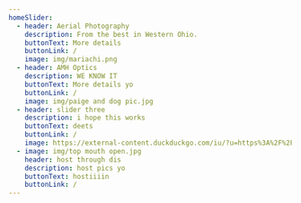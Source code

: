 ```yaml
---
homeSlider:
  - header: Aerial Photography
    description: From the best in Western Ohio.
    buttonText: More details
    buttonLink: /
    image: img/mariachi.png
  - header: AMH Optics
    description: WE KNOW IT
    buttonText: More details yo
    buttonLink: /
    image: img/paige and dog pic.jpg
  - header: slider three
    description: i hope this works
    buttonText: deets
    buttonLink: /
    image: https://external-content.duckduckgo.com/iu/?u=https%3A%2F%2Fwww.aquariadise.com%2Fwp-content%2Fuploads%2F2020%2F03%2Ftelescope-goldfifsh.jpg&f=1&nofb=1
  - image: img/top mouth open.jpg
    header: host through dis
    description: host pics yo
    buttonText: hostiiiin
    buttonLink: /
---
```

